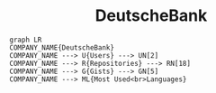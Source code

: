 <h1 align="center">DeutscheBank</h1>

```mermaid
graph LR
COMPANY_NAME{DeutscheBank}
COMPANY_NAME ---> U{Users} ---> UN[2]
COMPANY_NAME ---> R{Repositories} ---> RN[18]
COMPANY_NAME ---> G{Gists} ---> GN[5]
COMPANY_NAME ---> ML{Most Used<br>Languages}
```
